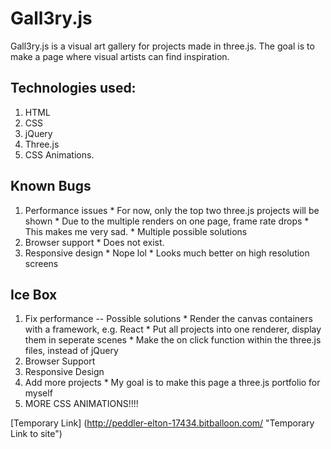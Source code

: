# Gall3ry.js

Gall3ry.js is a visual art gallery for projects made in three.js. The goal is to make a page where visual artists can find inspiration.

## Technologies used:
  1. HTML
  2. CSS
  3. jQuery
  4. Three.js
  5. CSS Animations.
  
## Known Bugs
  1. Performance issues
    * For now, only the top two three.js projects will be shown
    * Due to the multiple renders on one page, frame rate drops
    * This makes me very sad.
    * Multiple possible solutions
  2. Browser support
    * Does not exist.
  3. Responsive design
    * Nope lol
    * Looks much better on high resolution screens

## Ice Box
  1. Fix performance -- Possible solutions
    * Render the canvas containers with a framework, e.g. React
    * Put all projects into one renderer, display them in seperate scenes
    * Make the on click function within the three.js files, instead of jQuery
  2. Browser Support
  3. Responsive Design
  4. Add more projects
    * My goal is to make this page a three.js portfolio for myself
  5. MORE CSS ANIMATIONS!!!!

[Temporary Link] (http://peddler-elton-17434.bitballoon.com/ "Temporary Link to site")
